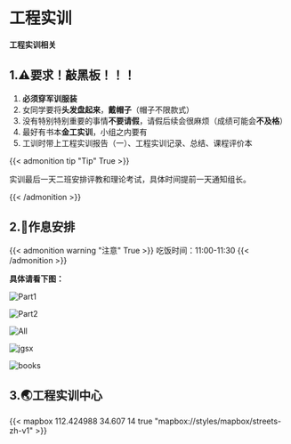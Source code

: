 # 工程实训

**工程实训相关**

<!--more-->

## 1.:warning:要求！敲黑板！！！

1. **必须穿军训服装**
2. 女同学要将**头发盘起来**，**戴帽子**（帽子不限款式）
3. 没有特别特别重要的事情**不要请假**，请假后续会很麻烦（成绩可能会**不及格**）
4. 最好有书本**金工实训**，小组之内要有
5. 工训时带上工程实训报告（一）、工程实训记录、总结、课程评价本

{{< admonition tip "Tip" True >}}

实训最后一天二班安排评教和理论考试，具体时间提前一天通知组长。

{{< /admonition >}}

## 2.:page_with_curl:作息安排

{{< admonition warning "注意" True >}}
吃饭时间：11:00-11:30
{{< /admonition >}}

**具体请看下图：**

![Part1](https://gitee.com/Brief-rf/BlogImages/raw/master/img/Part1.jpg "第一部分")

![Part2](https://gitee.com/Brief-rf/BlogImages/raw/master/img/Part2.jpg "第二部分")

![All](https://gitee.com/Brief-rf/BlogImages/raw/master/img/All.jpg "整体部分")



![jgsx](https://gitee.com/Brief-rf/BlogImages/raw/master/img/jgsx.jpg "金工实训书本")





![books](https://gitee.com/Brief-rf/BlogImages/raw/master/img/books.jpg "小册子")

## 3.:earth_asia:工程实训中心

{{< mapbox 112.424988 34.607 14 true  "mapbox://styles/mapbox/streets-zh-v1" >}}


